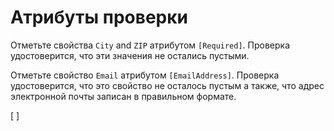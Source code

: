 ﻿Атрибуты проверки
=================
Отметьте свойства `City` and `ZIP` атрибутом `[Required]`. Проверка удостоверится, что эти значения не остались пустыми.

Отметьте свойство `Email` атрибутом `[EmailAddress]`. Проверка удостоверится, что это свойство не осталось пустым а также, что адрес электронной почты записан в правильном формате.

[<CSharpExercise Initial="samples/CustomerDetailViewModel_Stage1.cs"
                 Final="samples/CustomerDetailViewModel_Stage2.cs"
                 DisplayName="CustomerDetailViewModel.cs"
                 ValidatorId="Lesson4Step2Validator">
</CSharpExercise>]